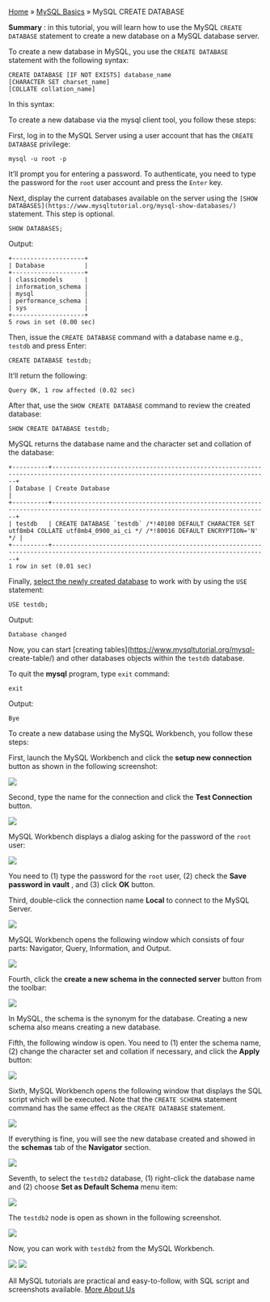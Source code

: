 

[Home](https://www.mysqltutorial.org/) » [MySQL
Basics](https://www.mysqltutorial.org/mysql-basics/) » MySQL CREATE DATABASE



 **Summary** : in this tutorial, you will learn how to use the MySQL `CREATE
DATABASE` statement to create a new database on a MySQL database server.



To create a new database in MySQL, you use the `CREATE DATABASE` statement
with the following syntax:


    
    
    CREATE DATABASE [IF NOT EXISTS] database_name
    [CHARACTER SET charset_name]
    [COLLATE collation_name]



In this syntax:



To create a new database via the mysql client tool, you follow these steps:



First, log in to the MySQL Server using a user account that has the `CREATE
DATABASE` privilege:


    
    
    mysql -u root -p



It’ll prompt you for entering a password. To authenticate, you need to type
the password for the `root` user account and press the `Enter` key.



Next, display the current databases available on the server using the `[SHOW
DATABASES](https://www.mysqltutorial.org/mysql-show-databases/)` statement.
This step is optional.


    
    
    SHOW DATABASES;



Output:


    
    
    +--------------------+
    | Database           |
    +--------------------+
    | classicmodels      |
    | information_schema |
    | mysql              |
    | performance_schema |
    | sys                |
    +--------------------+
    5 rows in set (0.00 sec)



Then, issue the `CREATE DATABASE` command with a database name e.g., `testdb`
and press Enter:


    
    
    CREATE DATABASE testdb;



It’ll return the following:


    
    
    Query OK, 1 row affected (0.02 sec)



After that, use the `SHOW CREATE DATABASE` command to review the created
database:


    
    
    SHOW CREATE DATABASE testdb;



MySQL returns the database name and the character set and collation of the
database:


    
    
    +----------+----------------------------------------------------------------------------------------------------------------------------------+
    | Database | Create Database                                                                                                                  |
    +----------+----------------------------------------------------------------------------------------------------------------------------------+
    | testdb   | CREATE DATABASE `testdb` /*!40100 DEFAULT CHARACTER SET utf8mb4 COLLATE utf8mb4_0900_ai_ci */ /*!80016 DEFAULT ENCRYPTION='N' */ |
    +----------+----------------------------------------------------------------------------------------------------------------------------------+
    1 row in set (0.01 sec)



Finally, [select the newly created
database](https://www.mysqltutorial.org/mysql-select-database/) to work with
by using the `USE` statement:


    
    
    USE testdb;



Output:


    
    
    Database changed



Now, you can start [creating tables](https://www.mysqltutorial.org/mysql-
create-table/) and other databases objects within the `testdb` database.



To quit the **mysql** program, type `exit` command:


    
    
    exit



Output:


    
    
    Bye



To create a new database using the MySQL Workbench, you follow these steps:



First, launch the MySQL Workbench and click the **setup new connection**
button as shown in the following screenshot:

![](https://www.mysqltutorial.org/wp-content/uploads/2018/09/MySQL-CREATE-DATABASE-new-connection.png)


Second, type the name for the connection and click the **Test Connection**
button.

![](https://www.mysqltutorial.org/wp-content/uploads/2018/09/MySQL-CREATE-DATABASE-connection-name.png)


MySQL Workbench displays a dialog asking for the password of the `root` user:

![](https://www.mysqltutorial.org/wp-content/uploads/2018/09/MySQL-CREATE-DATABASE-enter-password.png)


You need to (1) type the password for the `root` user, (2) check the **Save
password in vault** , and (3) click **OK** button.



Third, double-click the connection name **Local** to connect to the MySQL
Server.

![](https://www.mysqltutorial.org/wp-content/uploads/2018/09/MySQL-CREATE-DATABASE-new-connection-created.png)


MySQL Workbench opens the following window which consists of four parts:
Navigator, Query, Information, and Output.

![](https://www.mysqltutorial.org/wp-content/uploads/2018/09/MySQL-CREATE-DATABASE-MySQL-Workbench.png)


Fourth, click the **create a new schema in the connected server** button from
the toolbar:

![](https://www.mysqltutorial.org/wp-content/uploads/2018/09/MySQL-CREATE-DATABASE-create-new-schema.png)


In MySQL, the schema is the synonym for the database. Creating a new schema
also means creating a new database.



Fifth, the following window is open. You need to (1) enter the schema name,
(2) change the character set and collation if necessary, and click the
**Apply** button:

![](https://www.mysqltutorial.org/wp-content/uploads/2018/09/MySQL-CREATE-DATABASE-new-schema.png)


Sixth, MySQL Workbench opens the following window that displays the SQL script
which will be executed. Note that the `CREATE SCHEMA` statement command has
the same effect as the `CREATE DATABASE` statement.

![](https://www.mysqltutorial.org/wp-content/uploads/2018/09/MySQL-CREATE-DATABASE-review-SQL-Script.png)


If everything is fine, you will see the new database created and showed in the
**schemas** tab of the **Navigator** section.

![](https://www.mysqltutorial.org/wp-content/uploads/2018/09/MySQL-CREATE-DATABASE-new-database-created.png)


Seventh, to select the `testdb2` database, (1) right-click the database name
and (2) choose **Set as Default Schema** menu item:

![](https://www.mysqltutorial.org/wp-content/uploads/2018/09/MySQL-CREATE-DATABASE-set-default-schema.png)


The `testdb2` node is open as shown in the following screenshot.

![](https://www.mysqltutorial.org/wp-content/uploads/2018/09/MySQL-CREATE-DATABASE-display-default-schema.png)


Now, you can work with `testdb2` from the MySQL Workbench.

![](https://www.mysqltutorial.org/wp-content/themes/evolution/img/left.svg)
![](https://www.mysqltutorial.org/wp-content/themes/evolution/img/right.svg)


All MySQL tutorials are practical and easy-to-follow, with SQL script and
screenshots available. [More About Us](/about-us/)

